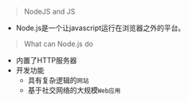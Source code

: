 > NodeJS and JS

* Node.js是一个让javascript运行在浏览器之外的平台。

> What can Node.js do
* 内置了HTTP服务器
* 开发功能
  * 具有复杂逻辑的`网站`
  * 基于社交网络的大规模`Web应用`
  
